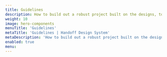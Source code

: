 ```yaml
---
title: Guidelines
description: How to build out a robust project built on the designs, tokens, and components documented here.
weight: 10
image: hero-components
menuTitle: 'Guidelines'
metaTitle: 'Guidelines | Handoff Design System'
metaDescription: 'How to build out a robust project built on the designs, tokens, and components documented here.'
enabled: true
menu:
---
```

